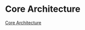 # Core Architecture

[Core Architecture](https://modelcontextprotocol.io/docs/concepts/architecture)